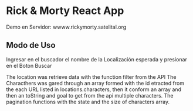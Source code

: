 # Rick & Morty React App

Demo en Servidor: wwww.rickymorty.satelital.org

## Modo de  Uso

Ingresar en el buscador el nombre de la Localización esperada y presionar en el Boton Buscar

The location was retrieve data with the function filter from the API
The Characthers was gared through an array formed with the id etracted from the each URL listed in locations.characters, then it conform an array and then an toString and goal to get from the api multiple characters.
The pagination functions with the state and the size of characters array.

